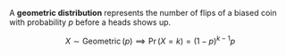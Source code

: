 A **geometric distribution** represents the number of flips of a biased coin with probability $p$ before a heads shows up.

$$
X \sim \operatorname{Geometric}(p) \implies \Pr(X = k) = (1-p)^{k-1} p
$$
